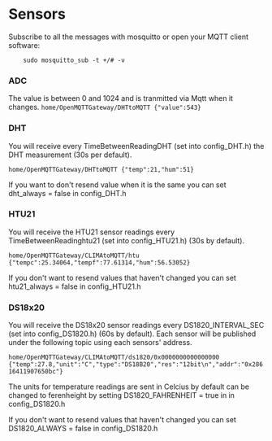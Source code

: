 # Sensors
Subscribe to all the messages with mosquitto or open your MQTT client software:

`    sudo mosquitto_sub -t +/# -v`

### ADC
The value is between 0 and 1024 and is tranmitted via Mqtt when it changes.
`home/OpenMQTTGateway/DHTtoMQTT {"value":543}`

### DHT
You will receive every TimeBetweenReadingDHT (set into config_DHT.h) the DHT measurement (30s per default).

`home/OpenMQTTGateway/DHTtoMQTT {"temp":21,"hum":51}`

If you want to don't resend value when it is the same you can set dht_always = false in config_DHT.h

### HTU21
You will receive the HTU21 sensor readings every TimeBetweenReadinghtu21 (set into config_HTU21.h) (30s by default).

`home/OpenMQTTGateway/CLIMAtoMQTT/htu {"tempc":25.34064,"tempf":77.61314,"hum":56.53052}`

If you don't want to resend values that haven't changed you can set htu21_always = false in config_HTU21.h

### DS18x20
You will receive the DS18x20 sensor readings every DS1820_INTERVAL_SEC (set into config_DS1820.h) (60s by default).
Each sensor will be published under the following topic using each sensors' address.

`home/OpenMQTTGateway/CLIMAtoMQTT/ds1820/0x0000000000000000 {"temp":27.8,"unit":"C","type":"DS18B20","res":"12bit\n","addr":"0x28616411907650bc"}`

The units for temperature readings are sent in Celcius by default can be changed to ferenheight by setting DS1820_FAHRENHEIT = true in in config_DS1820.h

If you don't want to resend values that haven't changed you can set DS1820_ALWAYS = false in config_DS1820.h
